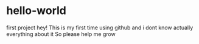 # hello-world
first project
hey!
This is my first time using github and i dont know actually everything about it
So please help me grow
